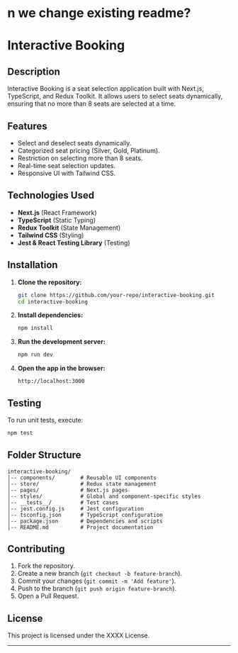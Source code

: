 # n we change existing readme?

# Interactive Booking

## Description

Interactive Booking is a seat selection application built with Next.js, TypeScript, and Redux Toolkit. It allows users to select seats dynamically, ensuring that no more than 8 seats are selected at a time.

## Features

- Select and deselect seats dynamically.
- Categorized seat pricing (Silver, Gold, Platinum).
- Restriction on selecting more than 8 seats.
- Real-time seat selection updates.
- Responsive UI with Tailwind CSS.

## Technologies Used

- **Next.js** (React Framework)
- **TypeScript** (Static Typing)
- **Redux Toolkit** (State Management)
- **Tailwind CSS** (Styling)
- **Jest & React Testing Library** (Testing)

## Installation

1. **Clone the repository:**
   ```sh
   git clone https://github.com/your-repo/interactive-booking.git
   cd interactive-booking
   ```
2. **Install dependencies:**
   ```sh
   npm install
   ```
3. **Run the development server:**
   ```sh
   npm run dev
   ```
4. **Open the app in the browser:**
   ```
   http://localhost:3000
   ```

## Testing

To run unit tests, execute:

```sh
npm test
```

## Folder Structure

```
interactive-booking/
│-- components/        # Reusable UI components
│-- store/             # Redux state management
│-- pages/             # Next.js pages
│-- styles/            # Global and component-specific styles
│-- __tests__/         # Test cases
│-- jest.config.js     # Jest configuration
│-- tsconfig.json      # TypeScript configuration
│-- package.json       # Dependencies and scripts
│-- README.md          # Project documentation
```

## Contributing

1. Fork the repository.
2. Create a new branch (`git checkout -b feature-branch`).
3. Commit your changes (`git commit -m 'Add feature'`).
4. Push to the branch (`git push origin feature-branch`).
5. Open a Pull Request.

## License

This project is licensed under the XXXX License.

---
